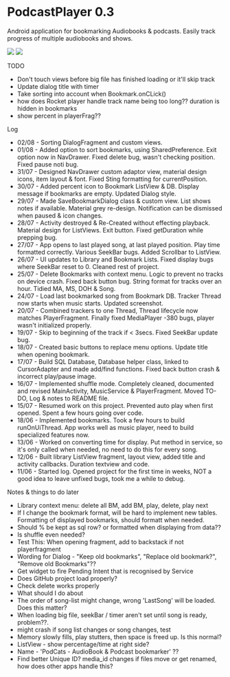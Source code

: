 # PodcastPlayer 0.3
Android application for bookmarking Audiobooks & podcasts. Easily track progress of multiple audiobooks and shows.

![](http://julianrosser.website/images/app_screenshots/pp_4.png) ![](http://julianrosser.website/images/app_screenshots/pp_8.png)

TODO
- Don't touch views before big file has finished loading or it'll skip track
- Update dialog title with timer
- Take sorting into account when Bookmark.onCLick()
- how does Rocket player handle track name being too long?? duration is hidden in bookmarks
- show percent in playerFrag??

Log
- 02/08 - Sorting DialogFragment and custom views.
- 01/08 - Added option to sort bookmarks, using SharedPreference. Exit option now in NavDrawer. Fixed delete bug, wasn't checking position. Fixed pause noti bug.
- 31/07 - Designed NavDrawer custom adaptor view, material design icons, item layout & font. Fixed Sting formatting for currentPosition.
- 30/07 - Added percent icon to Bookmark ListView & DB. Display message if bookmarks are empty. Updated Dialog style.
- 29/07 - Made SaveBookmarkDialog class & custom view. List shows notes if available. Material grey re-design. Notification can be dismissed when paused & icon changes.
- 28/07 - Activity destroyed & Re-Created without effecting playback. Material design for ListViews. Exit button. Fixed getDuration while prepping bug.
- 27/07 - App opens to last played song, at last played position. Play time formatted correctly. Various SeekBar bugs. Added Scrollbar to ListView.
- 26/07 - UI updates to Library and Bookmark Lists. Fixed display bugs where SeekBar reset to 0. Cleaned rest of project.
- 25/07 - Delete Bookmarks with context menu. Logic to prevent no tracks on device crash. Fixed back button bug. String format for tracks over an hour. Tidied MA, MS, DOH & Song.
- 24/07 - Load last bookmarked song from Bookmark DB. Tracker Thread now starts when music starts. Updated screenshot.
- 20/07 - Combined trackers to one Thread, Thread lifecycle now matches PlayerFragment. Finally fixed MediaPlayer -380 bugs, player wasn't initialized properly.
- 19/07 - Skip to beginning of the track if < 3secs. Fixed SeekBar update bug.
- 18/07 - Created basic buttons to replace menu options. Update title when opening bookmark.
- 17/07 - Build SQL Database, Database helper class, linked to CursorAdapter and made add/find functions. Fixed back button crash & incorrect play/pause image.
- 16/07 - Implemented shuffle mode. Completely cleaned, documented and revised MainActivity, MusicService & PlayerFragment. Moved TO-DO, Log & notes to README file.
- 15/07 - Resumed work on this project. Prevented auto play when first opened. Spent a few hours going over code.
- 18/06 - Implemented bookmarks. Took a few hours to build runOnUiThread. App works well as music player, need to build specialized features now.
- 13/06 - Worked on converting time for display. Put method in service, so it's only called when needed, no need to do this for every song.
- 12/06 - Built library ListView fragment, layout view, added title and activity callbacks. Duration textview and code.
- 11/06 - Started log. Opened project for the first time in weeks, NOT a good idea to leave unfixed bugs, took me a while to debug.

Notes & things to do later
- Library context menu: delete all BM, add BM, play, delete, play next
- If I change the bookmark format, will be hard to implement new tables. Formatting of displayed bookmarks, should formatt when needed.
- Should % be kept as sql row? or formatted when displaying from data??
- Is shuffle even needed?
- Test This: When opening fragment, add to backstack if not playerfragment
- Wording for Dialog - "Keep old bookmarks", "Replace old bookmark?", "Remove old Bookmarks"??
- Get widget to fire Pending Intent that is recognised by Service
- Does GitHub project load properly?
- Check delete works properly
- What should I do about
- The order of song-list might change, wrong 'LastSong' will be loaded. Does this matter?
- When loading big file, seekBar / timer aren't set until song is ready, problem??.
- might crash if song list changes or song changes, test
- Memory slowly fills, play stutters, then space is freed up. Is this normal?
- ListView - show percentage/time at right side?
- Name - 'PodCats - AudioBook & Podcast bookmarker'     ??
- Find better Unique ID? media_id changes if files move or get renamed, how does other apps handle this?

